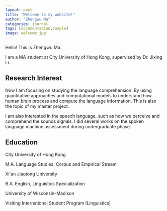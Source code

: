 ```yaml
---
layout: post
title: "Welcome to my website!"
author: "Zhengwu Ma"
categories: journal
tags: [documentation,sample]
image: welcome.jpg
---
```


Hello! This is Zhengwu Ma.

I am a MA student at City University of Hong Kong, supervised by Dr. Jixing Li. 


## Research Interest

Now I am focusing on studying the language comprehension. By using quantitative approaches and computational models to understand how human brain process and compute the language information. This is also the topic of my master project. 

I am also interested in the speech language, such as how we perceive and comprehend the sounds signals. I did several works on the spoken language machine assessment during undergraduate phase. 


## Education

City University of Hong Kong

M.A. Language Studies, Corpus and Empirical Stream

Xi'an Jiaotong University

B.A. English, Linguistics Specialization

University of Wisconsin-Madison

Visiting International Student Program (Linguistics)





